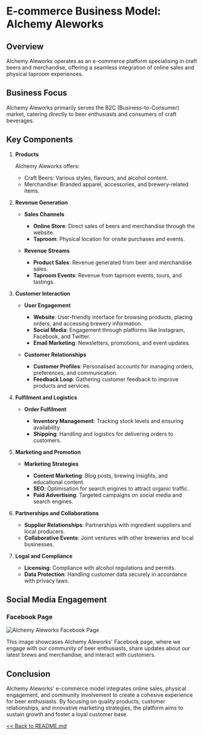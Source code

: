 # E-commerce Business Model: Alchemy Aleworks

## Overview
Alchemy Aleworks operates as an e-commerce platform specialising in craft beers and merchandise, offering a seamless integration of online sales and physical taproom experiences.

## Business Focus
Alchemy Aleworks primarily serves the B2C (Business-to-Consumer) market, catering directly to beer enthusiasts and consumers of craft beverages.


## Key Components

1. **Products**

   Alchemy Aleworks offers:

   - Craft Beers: Various styles, flavours, and alcohol content.
   - Merchandise: Branded apparel, accessories, and brewery-related items.

2. **Revenue Generation**

   - **Sales Channels**

     - **Online Store**: Direct sales of beers and merchandise through the website.
     - **Taproom**: Physical location for onsite purchases and events.

   - **Revenue Streams**

     - **Product Sales**: Revenue generated from beer and merchandise sales.
     - **Taproom Events**: Revenue from taproom events, tours, and tastings.

3. **Customer Interaction**

   - **User Engagement**

     - **Website**: User-friendly interface for browsing products, placing orders, and accessing brewery information.
     - **Social Media**: Engagement through platforms like Instagram, Facebook, and Twitter.
     - **Email Marketing**: Newsletters, promotions, and event updates.

   - **Customer Relationships**

     - **Customer Profiles**: Personalised accounts for managing orders, preferences, and communication.
     - **Feedback Loop**: Gathering customer feedback to improve products and services.

4. **Fulfilment and Logistics**

   - **Order Fulfilment**

     - **Inventory Management**: Tracking stock levels and ensuring availability.
     - **Shipping**: Handling and logistics for delivering orders to customers.

5. **Marketing and Promotion**

   - **Marketing Strategies**

     - **Content Marketing**: Blog posts, brewing insights, and educational content.
     - **SEO**: Optimisation for search engines to attract organic traffic.
     - **Paid Advertising**: Targeted campaigns on social media and search engines.

6. **Partnerships and Collaborations**

   - **Supplier Relationships**: Partnerships with ingredient suppliers and local producers.
   - **Collaborative Events**: Joint ventures with other breweries and local businesses.

7. **Legal and Compliance**

   - **Licensing**: Compliance with alcohol regulations and permits.
   - **Data Protection**: Handling customer data securely in accordance with privacy laws.

## Social Media Engagement

### Facebook Page

![Alchemy Aleworks Facebook Page](../alchemy-aleworks/static/images/readme/facebook-page.png)

This image showcases Alchemy Aleworks' Facebook page, where we engage with our community of beer enthusiasts, share updates about our latest brews and merchandise, and interact with customers.

## Conclusion

Alchemy Aleworks' e-commerce model integrates online sales, physical engagement, and community involvement to create a cohesive experience for beer enthusiasts. By focusing on quality products, customer relationships, and innovative marketing strategies, the platform aims to sustain growth and foster a loyal customer base.

[<< Back to README.md](../alchemy-aleworks/README.md)